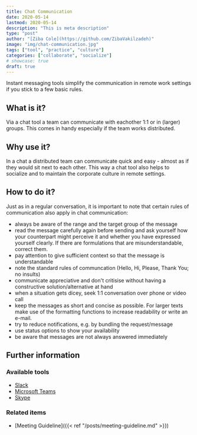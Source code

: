 ```yaml
---
title: Chat Communication
date: 2020-05-14
lastmod: 2020-05-14
description: "This is meta description"
type: "post"
author: "[Ziba Cole](https://github.com/ZibaVakilzadeh)"
image: "img/chat-communication.jpg"
tags: ["tool", "practice", "culture"]
categories: ["collaborate", "socialize"]
# showcase: true
draft: true
---
```


Instant messaging tools simplify the communication in remote work settings if you stick to a few basic rules.

<!--more-->

## What is it?

Via a chat tool a team can communicate with eachother 1:1 or in (larger) groups. This comes in handy especially if the team works distributed.
 
## Why use it?

In a chat a distributed team can communicate quick and easy - almost as if they would sit next to each other. This way a chat tool also helps to socialize and to maintain the corporate culture in remote settings.

## How to do it?

Just as in a regular conversation, it is important to note that certain rules of communication also apply in chat communication:

* always be aware of the range and the target group of the message
* read the message carefully again before sending and ask yourself how your counterpart might perceive it and whether you have expressed yourself clearly. If there are formulations that are misunderstandable, correct them.
* pay attention to give sufficient context so that the message is understandable
* note the standard rules of communcation (Hello, Hi, Please, Thank You; no insults)
* communicate appreciative and don't critisise without having a constructive solution/alternative at hand
* when a situation gets dicey, seek 1:1 conversation over phone or video call
* keep the messages as short and concise as possible. For larger texts make use of the formatting functions to increase readability or write an e-mail.
* try to reduce notifications, e.g. by bundling the request/message
* use status options to show your availability
* be aware that messages are not always answered immediately
   
## Further information

### Available tools

 * [Slack](https://slack.com)
 * [Microsoft Teams](https://www.microsoft.com/de-de/microsoft-365/microsoft-teams/group-chat-software)
 * [Skype](https://www.skype.com)
 
### Related items

* [Meeting Guideline]({{< ref "/posts/meeting-guideline.md" >}})